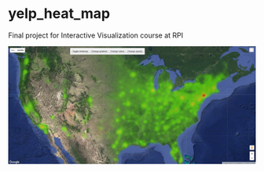 # yelp_heat_map
Final project for Interactive Visualization course at RPI

![alt text](https://raw.githubusercontent.com/lindquistador/yelp_heat_map/master/screenshot.png)
